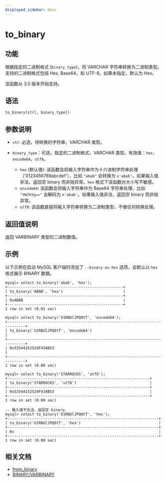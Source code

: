 ```yaml
---
displayed_sidebar: docs
---
```


# to_binary

## 功能

根据指定的二进制格式 (`binary_type`)，将 VARCHAR 字符串转换为二进制类型。支持的二进制格式包括 Hex, Base64，和 UTF-8。如果未指定，默认为 Hex。

该函数从 3.0 版本开始支持。

## 语法

```Haskell
to_binary(str[, binary_type])
```

## 参数说明

- `str`: 必选，待转换的字符串，VARCHAR 类型。
- `binary_type`：可选，指定的二进制格式，VARCHAR 类型。有效值：`hex`，`encode64`，`utf8`。

  - `hex` (默认值): 该函数会将输入字符串作为十六进制字符串处理（'0123456789abcdef'），比如 `"abab"` 会转换为 `x'abab'`。如果输入值非法，返回空 binary 而非抛异常。`hex` 格式下该函数对大小写不敏感。
  - `encode64`: 该函数会将输入字符串作为 Base64 字符串处理，比如 `"YWJhYg=="` 会解码为 `x'abab'`。如果输入值非法，返回空 binary 而非抛异常。
  - `utf8`: 该函数直接将输入字符串转换为二进制类型，不做任何转换处理。

## 返回值说明

返回 VARBINARY 类型的二进制数值。

## 示例

以下示例在启动 MySQL 客户端时添加了 `--binary-as-hex` 选项，会默认以 `hex` 格式展示 BINARY 数据。

```Plain
mysql> select to_binary('abab', 'hex');
+----------------------------------------------------+
| to_binary('ABAB', 'hex')                           |
+----------------------------------------------------+
| 0xABAB                                             |
+----------------------------------------------------+
1 row in set (0.01 sec)

mysql> select to_binary('U1RBUlJPQ0tT', 'encode64');
+------------------------------------------------------------------------------+
| to_binary('U1RBUlJPQ0tT', 'encode64')                                        |
+------------------------------------------------------------------------------+
| 0x53544152524F434B53                                                         |
+------------------------------------------------------------------------------+
1 row in set (0.00 sec)

mysql> select to_binary('STARROCKS', 'utf8');
+----------------------------------------------------------------+
| to_binary('STARROCKS', 'utf8')                                 |
+----------------------------------------------------------------+
| 0x53544152524F434B53                                           |
+----------------------------------------------------------------+
1 row in set (0.00 sec)

-- 输入值不合法，返回空 binary。
mysql> select to_binary('U1RBUlJPQ0tT', 'hex');
+--------------------------------------------------------------------+
| to_binary('U1RBUlJPQ0tT', 'hex')                                   |
+--------------------------------------------------------------------+
| 0x                                                                 |
+--------------------------------------------------------------------+
1 row in set (0.00 sec)

```

## 相关文档

- [from_binary](from_binary.md)
- [BINARY/VARBINARY](../../data-types/string-type/BINARY.md)
